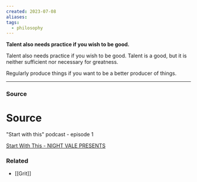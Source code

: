 ```yaml
---
created: 2023-07-08
aliases: 
tags:
  - philosophy
---
```

**Talent also needs practice if you wish to be good.**

Talent also needs practice if you wish to be good. Talent is a good, but it is neither sufficient nor necessary for greatness.

Regularly produce things if you want to be a better producer of things.

****
### Source

# Source

"Start with this" podcast - episode 1

[Start With This - NIGHT VALE PRESENTS](http://www.nightvalepresents.com/startwiththis#listen)

### Related
- [[Grit]]